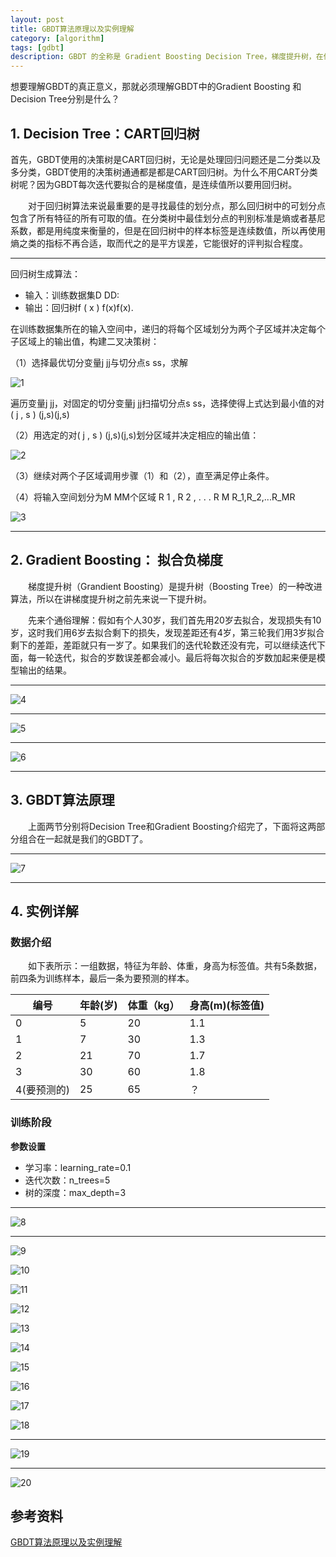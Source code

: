 ```yaml
---
layout: post
title: GBDT算法原理以及实例理解
category: [algorithm]
tags: [gdbt]
description: GBDT 的全称是 Gradient Boosting Decision Tree，梯度提升树，在传统机器学习算法中，GBDT算的上TOP3的算法
---
```


想要理解GBDT的真正意义，那就必须理解GBDT中的Gradient Boosting 和Decision Tree分别是什么？

## 1. Decision Tree：CART回归树

首先，GBDT使用的决策树是CART回归树，无论是处理回归问题还是二分类以及多分类，GBDT使用的决策树通通都是都是CART回归树。为什么不用CART分类树呢？因为GBDT每次迭代要拟合的是梯度值，是连续值所以要用回归树。

  对于回归树算法来说最重要的是寻找最佳的划分点，那么回归树中的可划分点包含了所有特征的所有可取的值。在分类树中最佳划分点的判别标准是熵或者基尼系数，都是用纯度来衡量的，但是在回归树中的样本标签是连续数值，所以再使用熵之类的指标不再合适，取而代之的是平方误差，它能很好的评判拟合程度。

***

回归树生成算法：

- 输入：训练数据集D DD:
- 输出：回归树f ( x ) f(x)f(x).

在训练数据集所在的输入空间中，递归的将每个区域划分为两个子区域并决定每个子区域上的输出值，构建二叉决策树：

（1）选择最优切分变量j jj与切分点s ss，求解

![1](/images/gbdt/1.jpg)

遍历变量j jj，对固定的切分变量j jj扫描切分点s ss，选择使得上式达到最小值的对( j , s ) (j,s)(j,s)

（2）用选定的对( j , s ) (j,s)(j,s)划分区域并决定相应的输出值：

![2](/images/gbdt/2.jpg)

（3）继续对两个子区域调用步骤（1）和（2），直至满足停止条件。

（4）将输入空间划分为M MM个区域 R 1 , R 2 , . . . R M R_1,R_2,...R_MR 

![3](/images/gbdt/3.jpg)

***

## 2. Gradient Boosting： 拟合负梯度

  梯度提升树（Grandient Boosting）是提升树（Boosting Tree）的一种改进算法，所以在讲梯度提升树之前先来说一下提升树。

  先来个通俗理解：假如有个人30岁，我们首先用20岁去拟合，发现损失有10岁，这时我们用6岁去拟合剩下的损失，发现差距还有4岁，第三轮我们用3岁拟合剩下的差距，差距就只有一岁了。如果我们的迭代轮数还没有完，可以继续迭代下面，每一轮迭代，拟合的岁数误差都会减小。最后将每次拟合的岁数加起来便是模型输出的结果。

***

![4](/images/gbdt/4.jpg)

***

![5](/images/gbdt/5.jpg)

***

![6](/images/gbdt/6.jpg)

***

## 3. GBDT算法原理

  上面两节分别将Decision Tree和Gradient Boosting介绍完了，下面将这两部分组合在一起就是我们的GBDT了。

***

![7](/images/gbdt/7.jpg)

***

## 4. 实例详解

### 数据介绍

  如下表所示：一组数据，特征为年龄、体重，身高为标签值。共有5条数据，前四条为训练样本，最后一条为要预测的样本。


| 编号	 | 年龄(岁)	 | 体重（kg）	 | 身高(m)(标签值) |
| ------- | ------- | ------- | ------- |
|     0    |    5     |    20     |    1.1     |
|     1   |    7     |    30     |     1.3    |
|     2    |    21     |   70      |   1.7     |
|     3    |    30     |    60     |   1.8      |
|     4(要预测的)	    |    25     |    65     |   ？      |

### 训练阶段

**参数设置**

- 学习率：learning_rate=0.1
- 迭代次数：n_trees=5
- 树的深度：max_depth=3

***

![8](/images/gbdt/8.jpg)

***

![9](/images/gbdt/9.jpg)

![10](/images/gbdt/10.jpg)

![11](/images/gbdt/11.jpg)

![12](/images/gbdt/12.jpg)

![13](/images/gbdt/13.jpg)

![14](/images/gbdt/14.jpg)

![15](/images/gbdt/15.jpg)

![16](/images/gbdt/16.jpg)

![17](/images/gbdt/17.jpg)

![18](/images/gbdt/18.jpg)

***

![19](/images/gbdt/19.jpg)

***

![20](/images/gbdt/20.jpg)


## 参考资料

[GBDT算法原理以及实例理解](http://blog.csdn.net/zpalyq110/article/details/79527653)






























































































